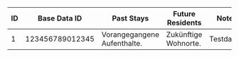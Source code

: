 | ID | Base Data ID    | Past Stays                  | Future Residents     | Notes      | Attachments |
|----|-----------------|-----------------------------|----------------------|------------|-------------|
| 1  | 123456789012345 | Vorangegangene Aufenthalte. | Zukünftige Wohnorte. | Testdaten! | Test.pdf    |
